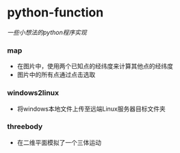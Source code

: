 # python-function
*一些小想法的python程序实现*
### map
* 在图片中，使用两个已知点的经纬度来计算其他点的经纬度
* 图片中的所有点通过点击选取 
### windows2linux
* 将windows本地文件上传至远端Linux服务器目标文件夹
### threebody
* 在二维平面模拟了一个三体运动
